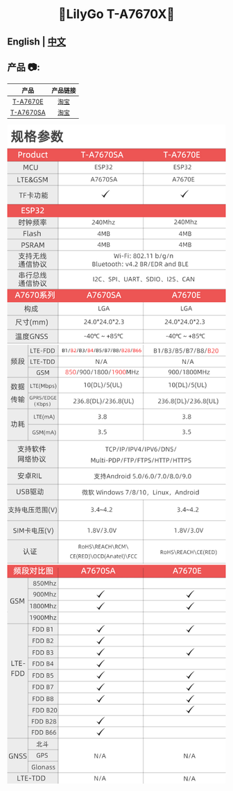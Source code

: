 <h1 align = "center">🌟LilyGo T-A7670X🌟</h1>

## **English | [中文](docs/docs_cn.md)**

<h2 align = "left">产品 📷:</h2>

|     产品      |                                                   产品链接                                                   |
| :-----------: | :----------------------------------------------------------------------------------------------------------: |
| [T-A7670E]()  | [淘宝](https://item.taobao.com/item.htm?spm=a1z10.3-c-s.w4002-23579470099.9.1ef5566dpjrOLt&id=650264512363)  |
| [T-A7670SA]() | [淘宝](https://item.taobao.com/item.htm?spm=a1z10.3-c-s.w4002-23579470099.12.1ef5566dpjrOLt&id=650266936510) |

![](image/A7670_1.jpg)
![](image/A7670_2.jpg)
![](image/A7670_3.jpg)

